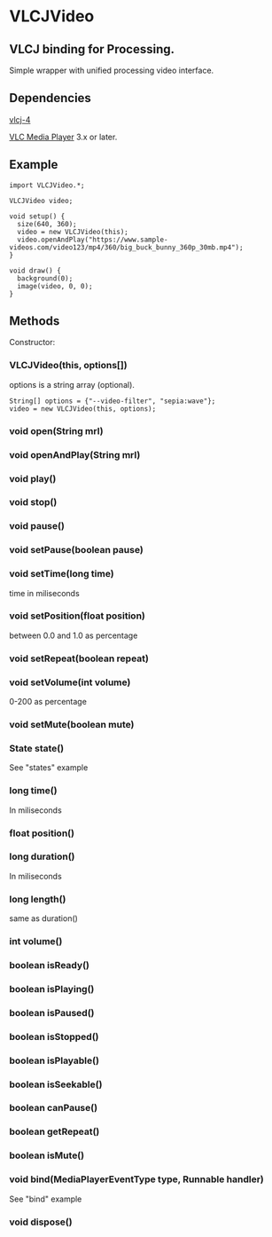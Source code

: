 # VLCJVideo
## VLCJ binding for Processing.

Simple wrapper with unified processing video interface.

## Dependencies

[vlcj-4](http://capricasoftware.co.uk/projects/vlcj)

[VLC Media Player](https://www.videolan.org/) 3.x or later.

## Example

```
import VLCJVideo.*;

VLCJVideo video;

void setup() {
  size(640, 360);
  video = new VLCJVideo(this);
  video.openAndPlay("https://www.sample-videos.com/video123/mp4/360/big_buck_bunny_360p_30mb.mp4");
}

void draw() {
  background(0);
  image(video, 0, 0);
}
```
## Methods

Constructor:

### VLCJVideo(this, options[])
options is a string array (optional).

```
String[] options = {"--video-filter", "sepia:wave"};
video = new VLCJVideo(this, options);
```

### void open(String mrl)

### void openAndPlay(String mrl)

### void play()

### void stop()

### void pause()

### void setPause(boolean pause)

### void setTime(long time)
time in miliseconds

### void setPosition(float position)
between 0.0 and 1.0 as percentage

### void setRepeat(boolean repeat)

### void setVolume(int volume)
0-200 as percentage

### void setMute(boolean mute)

### State state()
See "states" example

### long time()
In miliseconds

### float position()

### long duration()
In miliseconds

### long length()
same as duration()

### int volume()

### boolean isReady()

### boolean isPlaying()

### boolean isPaused()

### boolean isStopped()

### boolean isPlayable()

### boolean isSeekable()

### boolean canPause()

### boolean getRepeat()

### boolean isMute()

### void bind(MediaPlayerEventType type, Runnable handler)
See "bind" example

### void dispose()

